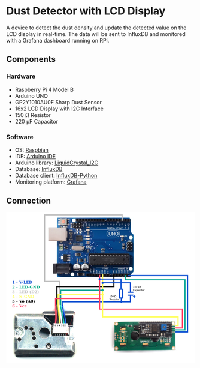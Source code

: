 # Dust Detector with LCD Display

A device to detect the dust density and update the detected value on the LCD display in real-time. The data will be sent to InfluxDB and monitored with a Grafana dashboard running on RPi.

## Components
### Hardware
* Raspberry Pi 4 Model B
* Arduino UNO
* GP2Y1010AU0F Sharp Dust Sensor
* 16x2 LCD Display with I2C Interface
* 150 Ω Resistor
* 220 μF Capacitor

### Software
* OS: [Raspbian](https://www.raspberrypi.org/downloads/raspbian/)
* IDE: [Arduino IDE](https://www.arduino.cc/en/main/software)
* Arduino library: [LiquidCrystal_I2C](https://github.com/johnrickman/LiquidCrystal_I2C)
* Database: [InfluxDB](https://docs.influxdata.com/influxdb/v1.7/)
* Database client: [InfluxDB-Python](https://github.com/influxdata/influxdb-python)
* Monitoring platform: [Grafana](https://grafana.com/docs/installation/debian/)

## Connection
![](https://github.com/YuKitAs/arduino-projects/blob/master/dust-detector-with-lcd-display/connection.png)
